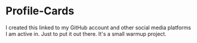 # Profile-Cards
I created this linked to my GitHub account and other social media platforms I am active in. Just to put it out there. It's a small warmup project.